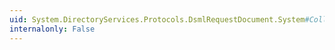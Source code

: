 ```yaml
---
uid: System.DirectoryServices.Protocols.DsmlRequestDocument.System#Collections#IList#Insert(System.Int32,System.Object)
internalonly: False
---
```

